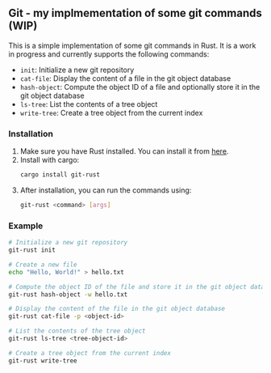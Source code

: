 ## Git - my implmementation of some git commands (WIP)

This is a simple implementation of some git commands in Rust. It is a work in progress and currently supports the following commands:
- `init`: Initialize a new git repository
- `cat-file`: Display the content of a file in the git object database
- `hash-object`: Compute the object ID of a file and optionally store it in the git object database
- `ls-tree`: List the contents of a tree object
- `write-tree`: Create a tree object from the current index

### Installation 
1. Make sure you have Rust installed. You can install it from [here](https://www.rust-lang.org/tools/install).
2. Install with cargo:
   ```bash
   cargo install git-rust
   ```
3. After installation, you can run the commands using:
   ```bash
   git-rust <command> [args]
   ```

### Example
```bash
# Initialize a new git repository
git-rust init

# Create a new file
echo "Hello, World!" > hello.txt

# Compute the object ID of the file and store it in the git object database
git-rust hash-object -w hello.txt

# Display the content of the file in the git object database
git-rust cat-file -p <object-id>

# List the contents of the tree object
git-rust ls-tree <tree-object-id>

# Create a tree object from the current index
git-rust write-tree
```
